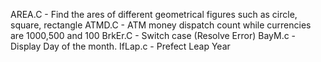 AREA.C - Find the ares of different geometrical figures such as circle, square, rectangle
ATMD.C - ATM money dispatch count while currencies are 1000,500 and 100
BrkEr.C - Switch case (Resolve Error)
BayM.c - Display Day of the month.
IfLap.c - Prefect Leap Year
